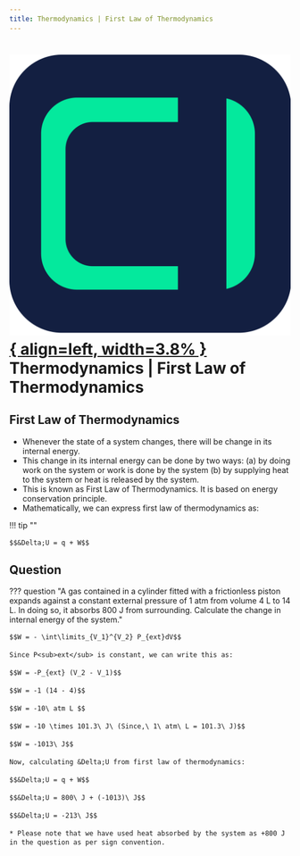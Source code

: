 ```yaml
---
title: Thermodynamics | First Law of Thermodynamics
---
```


# [![ChemistryEdu Logo](../../images/favicon.svg){ align=left, width=3.8% }](../../index.md)  Thermodynamics | First Law of Thermodynamics

## First Law of Thermodynamics

* Whenever the state of a system changes, there will be change in its internal energy.
* This change in its internal energy can be done by two ways: (a) by doing work on the system or work is done by the system (b) by supplying heat to the system or heat is released by the system.
* This is known as First Law of Thermodynamics. It is based on energy conservation principle.
* Mathematically, we can express first law of thermodynamics as:

!!! tip ""

    $$&Delta;U = q + W$$

## Question

??? question "A gas contained in a cylinder fitted with a frictionless piston expands against a constant external pressure of 1 atm from volume 4 L to 14 L. In doing so, it absorbs 800 J from surrounding. Calculate the change in internal energy of the system."

    $$W = - \int\limits_{V_1}^{V_2} P_{ext}dV$$
    
    Since P<sub>ext</sub> is constant, we can write this as:
    
    $$W = -P_{ext} (V_2 - V_1)$$
    
    $$W = -1 (14 - 4)$$
    
    $$W = -10\ atm L $$
    
    $$W = -10 \times 101.3\ J\ (Since,\ 1\ atm\ L = 101.3\ J)$$
    
    $$W = -1013\ J$$
    
    Now, calculating &Delta;U from first law of thermodynamics:
    
    $$&Delta;U = q + W$$
    
    $$&Delta;U = 800\ J + (-1013)\ J$$
    
    $$&Delta;U = -213\ J$$

    * Please note that we have used heat absorbed by the system as +800 J in the question as per sign convention.